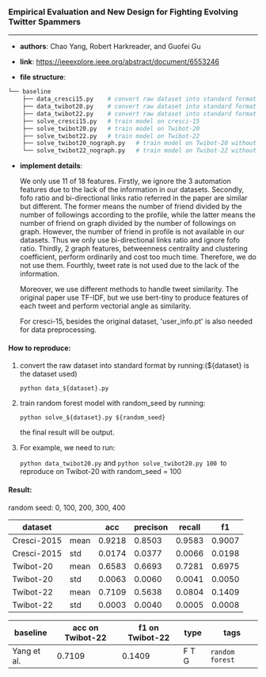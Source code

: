 ### Empirical Evaluation and New Design for Fighting Evolving Twitter Spammers

---

- **authors**: Chao Yang, Robert Harkreader, and Guofei Gu

- **link**: https://ieeexplore.ieee.org/abstract/document/6553246

- **file structure**: 

```bash
└── baseline
	├── data_cresci15.py	# convert raw dataset into standard format on cresci-2015
	├── data_twibot20.py	# convert raw dataset into standard format on Twibot-20
	├── data_twibot22.py	# convert raw dataset into standard format on Twibot-22
	├── solve_cresci15.py	# train model on cresci-15
	├── solve_twibot20.py	# train model on Twibot-20
	├── solve_twibot22.py	# train model on Twibot-22
	├── solve_twibot20_nograph.py	# train model on Twibot-20 without graph features
	└── solve_twibot22_nograph.py	# train model on Twibot-22 without graph features
```

- **implement details**: 

  We only use 11 of 18 features. Firstly, we ignore the 3 automation features due to the lack of the information in our datasets. Secondly, fofo ratio and bi-directional links ratio referred in the paper are similar but different. The former means the number of friend divided by the number of followings according to the profile, while the latter means the number of friend on graph divided by the number of followings on graph. However, the number of friend in profile is not available in our datasets. Thus we only use bi-directional links ratio and ignore fofo ratio. Thirdly, 2 graph features, betweenness centrality and clustering coefficient, perform ordinarily and cost too much time. Therefore, we do not use them. Fourthly, tweet rate is not used due to the lack of the information.  
  
  Moreover, we use different methods to handle tweet similarity. The original paper use TF-IDF, but we use bert-tiny to produce features of each tweet and perform vectorial angle as similarity.
  
  For cresci-15, besides the original dataset, 'user_info.pt' is also needed for data preprocessing.
  
  

#### How to reproduce:

1. convert the raw dataset into standard format by running:(${dataset} is the dataset used)

   `python data_${dataset}.py`

2. train random forest model with random_seed by running:

   `python solve_${dataset}.py ${random_seed} `

   the final result will be output.

3. For example, we need to run:

   `python data_twibot20.py` and `python solve_twibot20.py 100 `to reproduce on Twibot-20 with random_seed = 100



#### Result:

random seed: 0, 100, 200, 300, 400

| dataset     |      | acc    | precison | recall | f1     |
| ----------- | ---- | ------ | -------- | ------ | ------ |
| Cresci-2015 | mean | 0.9218 | 0.8503   | 0.9583 | 0.9007 |
| Cresci-2015 | std  | 0.0174 | 0.0377   | 0.0066 | 0.0198 |
| Twibot-20   | mean | 0.6583 | 0.6693   | 0.7281 | 0.6975 |
| Twibot-20   | std  | 0.0063 | 0.0060   | 0.0041 | 0.0050 |
| Twibot-22   | mean | 0.7109 | 0.5638   | 0.0804 | 0.1409 |
| Twibot-22   | std  | 0.0003 | 0.0040   | 0.0005 | 0.0008 |







| baseline | acc on Twibot-22 | f1 on Twibot-22 | type | tags|
| -------- | ---------------- | --------------- | ---- | --- |
| Yang et al. |0.7109|0.1409|F T G|`random forest`|

